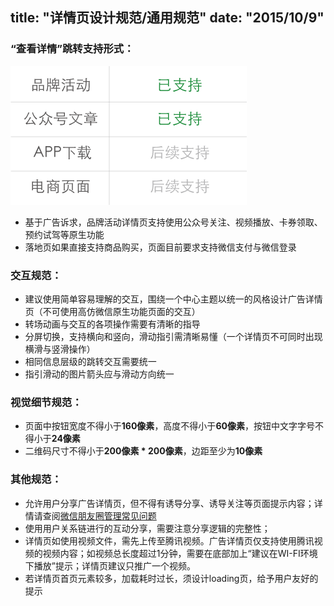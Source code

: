 title: "详情页设计规范/通用规范"
date: "2015/10/9"
---


### “查看详情”跳转支持形式：  
![](images/2-1-1.png)  
- 基于广告诉求，品牌活动详情页支持使用公众号关注、视频播放、卡券领取、预约试驾等原生功能
- 落地页如果直接支持商品购买，页面目前要求支持微信支付与微信登录

### 交互规范：  
- 建议使用简单容易理解的交互，围绕一个中心主题以统一的风格设计广告详情页（不可使用高仿微信原生功能页面的交互）  
- 转场动画与交互的各项操作需要有清晰的指导  
- 分屏切换，支持横向和竖向，滑动指引需清晰易懂（一个详情页不可同时出现横滑与竖滑操作）  
- 相同信息层级的跳转交互需要统一  
- 指引滑动的图片箭头应与滑动方向统一  


### 视觉细节规范：  
- 页面中按钮宽度不得小于**160像素**，高度不得小于**60像素**，按钮中文字字号不得小于**24像素**  
- 二维码尺寸不得小于**200像素 * 200像素**，边距至少为**10像素**  

### 其他规范：  
- 允许用户分享广告详情页，但不得有诱导分享、诱导关注等页面提示内容；详情请查阅[微信朋友圈管理常见问题](http://kf.qq.com/faq/131117ne2MV7141117JzI32q.html)  
- 使用用户关系链进行的互动分享，需要注意分享逻辑的完整性；  
- 详情页如使用视频文件，需先上传至腾讯视频。广告详情页仅支持使用腾讯视频的视频内容；如视频总长度超过1分钟，需要在底部加上“建议在WI-FI环境下播放”提示；详情页建议只推广一个视频。  
- 若详情页首页元素较多，加载耗时过长，须设计loading页，给予用户友好的提示  
